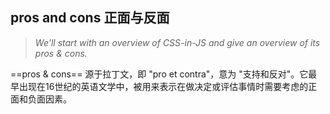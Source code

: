 ## pros and cons 正面与反面

> *We'll start with an overview of CSS-in-JS and give an overview of its pros & cons.*

==pros & cons== 源于拉丁文，即 "pro et contra"，意为 "支持和反对"。它最早出现在16世纪的英语文学中，被用来表示在做决定或评估事情时需要考虑的正面和负面因素。

